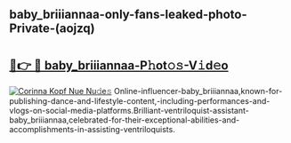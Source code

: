## baby_briiiannaa-only-fans​-leaked-photo​-Private-(aojzq)


# <h2><a href="https://mediaupload.pro?title=baby_briiiannaa&ref=git">🔗👉 🔴 baby_briiiannaa-P𝚑ot𝚘𝚜-V𝚒d𝚎o</a></h2>

[![Corinna Kopf Nue Nu𝚍e𝚜](https://i.imgur.com/0qMVB7G.gif)](https://mediaupload.pro?title=baby_briiiannaa&ref=git)
Online-influencer-baby_briiiannaa,known-for-publishing-dance-and-lifestyle-content,-including-performances-and-vlogs-on-social-media-platforms.Brilliant-ventriloquist-assistant-baby_briiiannaa,celebrated-for-their-exceptional-abilities-and-accomplishments-in-assisting-ventriloquists.  